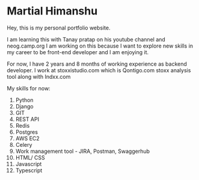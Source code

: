# Martial Himanshu
Hey, this is my personal portfolio website.

I am learning this with Tanay pratap on his youtube channel and neog.camp.org
I am working on this because I want to explore new skills in my career to be front-end developer and I am enjoying it.

For now, I have 2 years and 8 months of working experience as backend developer. I work at stoxxistudio.com which is Qontigo.com stoxx analysis tool along with Indxx.com

My skills for now:
1. Python
2. Django
3. GIT
4. REST API 
5. Redis
6. Postgres
7. AWS EC2
8. Celery
9. Work management tool - JIRA, Postman, Swaggerhub
10. HTML/ CSS
11. Javascript
12. Typescript